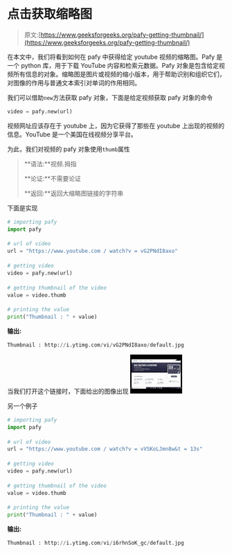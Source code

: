 # 点击获取缩略图

> 原文:[https://www.geeksforgeeks.org/pafy-getting-thumbnail/](https://www.geeksforgeeks.org/pafy-getting-thumbnail/)

在本文中，我们将看到如何在 pafy 中获得给定 youtube 视频的缩略图。Pafy 是一个 python 库，用于下载 YouTube 内容和检索元数据。Pafy 对象是包含给定视频所有信息的对象。缩略图是图片或视频的缩小版本，用于帮助识别和组织它们，对图像的作用与普通文本索引对单词的作用相同。

我们可以借助`new`方法获取 pafy 对象，下面是给定视频获取 pafy 对象的命令

```py
video = pafy.new(url)
```

视频网址应该存在于 youtube 上，因为它获得了那些在 youtube 上出现的视频的信息。YouTube 是一个美国在线视频分享平台。

为此，我们对视频的 pafy 对象使用`thumb`属性

> **语法:**视频.拇指
> 
> **论证:**不需要论证
> 
> **返回:**返回大缩略图链接的字符串

下面是实现

```py
# importing pafy
import pafy 

# url of video 
url = "https://www.youtube.com / watch?v = vG2PNdI8axo"

# getting video
video = pafy.new(url) 

# getting thumbnail of the video
value = video.thumb

# printing the value
print("Thumbnail : " + value)
```

**输出:**

```py
Thumbnail : http://i.ytimg.com/vi/vG2PNdI8axo/default.jpg

```

当我们打开这个链接时，下面给出的图像出现
![](img/9cd601aaa6a7ba1ee319ce494d158ce5.png)

另一个例子

```py
# importing pafy
import pafy 

# url of video 
url = "https://www.youtube.com / watch?v = vVSKoLJmn8w&t = 13s"

# getting video
video = pafy.new(url) 

# getting thumbnail of the video
value = video.thumb

# printing the value
print("Thumbnail : " + value)
```

**输出:**

```py
Thumbnail : http://i.ytimg.com/vi/i6rhnSoK_gc/default.jpg

```